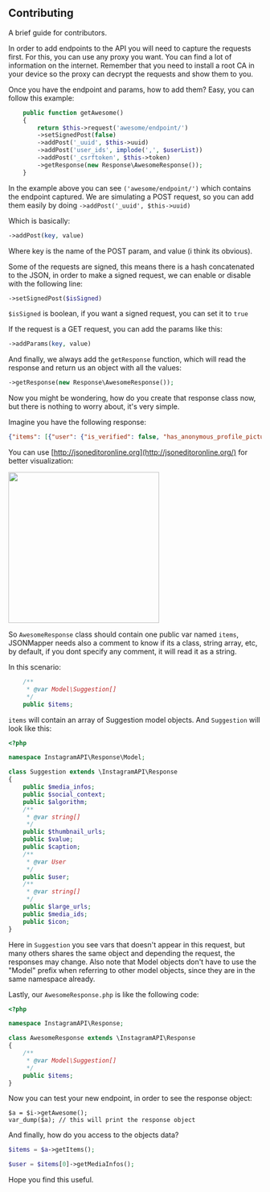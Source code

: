 ## Contributing

A brief guide for contributors.

In order to add endpoints to the API you will need to capture the requests first. For this, you can use any proxy you want. You can find a lot of information on the internet. Remember that you need to install a root CA in your device so the proxy can decrypt the requests and show them to you.


Once you have the endpoint and params, how to add them? Easy, you can follow this example:

```php
    public function getAwesome()
    {
        return $this->request('awesome/endpoint/')
        ->setSignedPost(false)
        ->addPost('_uuid', $this->uuid)
        ->addPost('user_ids', implode(',', $userList))
        ->addPost('_csrftoken', $this->token)
        ->getResponse(new Response\AwesomeResponse());
    }
```

In the example above you can see `('awesome/endpoint/')` which contains the endpoint captured. We are simulating a POST request, so you can add them easily by doing `->addPost('_uuid', $this->uuid)`

Which is basically:

```php
->addPost(key, value)
```

Where key is the name of the POST param, and value (i think its obvious).

Some of the requests are signed, this means there is a hash concatenated to the JSON, in order to make a signed request, we can enable or disable with the following line:

```php
->setSignedPost($isSigned)
```

`$isSigned` is boolean, if you want a signed request, you can set it to `true`

If the request is a GET request, you can add the params like this:

```php
->addParams(key, value)
```

And finally, we always add the `getResponse` function, which will read the response and return us an object with all the values:

```php
->getResponse(new Response\AwesomeResponse());
```

Now you might be wondering, how do you create that response class now, but there is nothing to worry about, it's very simple.

Imagine you have the following response:

```json
{"items": [{"user": {"is_verified": false, "has_anonymous_profile_picture": false, "is_private": false, "full_name": "awesome", "username": "awesome", "pk": "uid", "profile_pic_url": "profilepic"}, "large_urls": [], "caption": "", "thumbnail_urls": ["thumb1", "thumb2", "thumb3", "thumb4"]}], "status": "ok"}
```

You can use [http://jsoneditoronline.org](http://jsoneditoronline.org/) for better visualization:

<img src="https://s29.postimg.org/3xyopcbg7/insta_help.jpg" width="300">

So `AwesomeResponse` class should contain one public var named `items`, JSONMapper needs also a comment to know if its a class, string array, etc, by default, if you dont specify any comment, it will read it as a string.

In this scenario:

```php
    /**
     * @var Model\Suggestion[]
     */
    public $items;
 ```
 
 `items` will contain an array of Suggestion model objects. And `Suggestion` will look like this:

```php
<?php

namespace InstagramAPI\Response\Model;

class Suggestion extends \InstagramAPI\Response
{
    public $media_infos;
    public $social_context;
    public $algorithm;
    /**
     * @var string[]
     */
    public $thumbnail_urls;
    public $value;
    public $caption;
    /**
     * @var User
     */
    public $user;
    /**
     * @var string[]
     */
    public $large_urls;
    public $media_ids;
    public $icon;
}
```

Here in `Suggestion` you see vars that doesn't appear in this request, but many others shares the same object and depending the request, the responses may change. Also note that Model objects don't have to use the "Model\" prefix when referring to other model objects, since they are in the same namespace already.

Lastly, our `AwesomeResponse.php` is like the following code:

```php
<?php

namespace InstagramAPI\Response;

class AwesomeResponse extends \InstagramAPI\Response
{
    /**
     * @var Model\Suggestion[]
     */
    public $items;
}
```

Now you can test your new endpoint, in order to see the response object:

```
$a = $i->getAwesome();
var_dump($a); // this will print the response object
```

And finally, how do you access to the objects data? 

```php
$items = $a->getItems();

$user = $items[0]->getMediaInfos();
```

Hope you find this useful.
